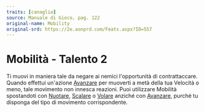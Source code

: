 ```yaml
---
traits: [canaglia]
source: Manuale di Gioco, pag. 122
original-name: Mobility
original-srd: https://2e.aonprd.com/Feats.aspx?ID=557
---
```


# Mobilità - Talento 2

Ti muovi in maniera tale da negare ai nemici l'opportunità di contrattaccare.
Quando effettui un'azione [Avanzare](/azioni/base/avanzare) per muoverti a metà
della tua Velocità o meno, tale movimento non innesca reazioni. Puoi utilizzare
Mobilità spostandoti con [Nuotare](/azioni/abilita/nuotare),
[Scalare](/azioni/abilita/scalare) o [Volare](/azioni/abilita/volare) anziché
con [Avanzare](/azioni/base/avanzare), purché tu disponga del tipo di movimento
corrispondente.
